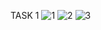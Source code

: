  TASK 1
![1](https://github.com/user-attachments/assets/f13b3eb7-3fc7-4a61-afe1-f8a182495dff)
![2](https://github.com/user-attachments/assets/b1154499-c582-4bab-8010-41b901ab0738)
![3](https://github.com/user-attachments/assets/4f2c47f5-f698-41ee-9a30-69ccaa7497ff)
